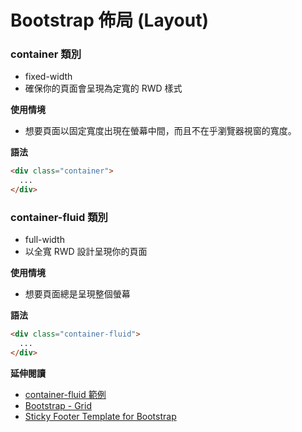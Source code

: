 # Bootstrap 佈局 (Layout)

### container 類別

* fixed-width
* 確保你的頁面會呈現為定寬的 RWD 樣式

**使用情境**

* 想要頁面以固定寬度出現在螢幕中間，而且不在乎瀏覽器視窗的寬度。

**語法**

```html
<div class="container">
  ...
</div>
```

### container-fluid 類別

* full-width
* 以全寬 RWD 設計呈現你的頁面

**使用情境**

* 想要頁面總是呈現整個螢幕

**語法**

```html
<div class="container-fluid">
  ...
</div>
```

<!--
* 讓我們直接來看個下方的示範
-->

**延伸閱讀**

* [container-fluid 範例](http://www.w3schools.com/bootstrap/tryit.asp?filename=trybs_grid_container-fluid&stacked=h)
* [Bootstrap - Grid](http://getbootstrap.com/css/#grid)
* [Sticky Footer Template for Bootstrap](http://getbootstrap.com/examples/sticky-footer/)

